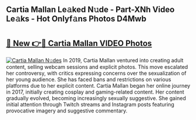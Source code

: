 ## Cartia Mallan Le𝚊ked N𝚞de - Part-XNh Video Le𝚊ks - Hot Onlyf𝚊ns Photos D4Mwb

# <h2><a href="http://ab55428.deff.icu/?id=Cartia+Mallan">🔗 New 👉🔴 Cartia Mallan VIDEO Photos</a></h2>

[![Cartia Mallan N𝚞des](https://i.imgur.com/rIISA9y.gif)](http://ab55428.deff.icu/?id=Cartia+Mallan)
In 2019, Cartia Mallan ventured into creating adult content, selling webcam sessions and explicit photos. This move escalated her controversy, with critics expressing concerns over the sexualization of her young audience. She has faced bans and restrictions on various platforms due to her explicit content. Cartia Mallan began her online journey in 2017, initially creating cosplay and gaming-related content. Her content gradually evolved, becoming increasingly sexually suggestive. She gained initial attention through Twitch streams and Instagram posts featuring provocative imagery and suggestive commentary.
